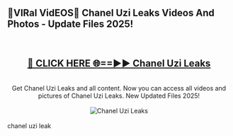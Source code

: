 <h2>🔴VIRal VidEOS🔴 Chanel Uzi Leaks Videos And Photos - Update Files 2025!</h2>
<br>
<div align="center">
<h2><a href="https://virallinks.top/odZfE0" rel="nofollow">🔴 CLICK HERE 🌐==►► Chanel Uzi Leaks</a></h2>
<br>
Get Chanel Uzi Leaks and all content. Now you can access all videos and pictures of Chanel Uzi Leaks. New Updated Files 2025!
<br>
<br>
<a href="https://virallinks.top/odZfE0" rel="nofollow" data-target="animated-image.originalLink"><img src="https://i.imgur.com/dJHk4Zq.gif)" alt="Chanel Uzi Leaks" style="max-width: 100%; display: inline-block;" data-target="animated-image.originalImage"></a>
</div>
<br>
chanel uzi leak